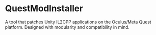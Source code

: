 # QuestModInstaller
A tool that patches Unity IL2CPP applications on the Oculus/Meta Quest platform. Designed with modularity and compatibility in mind.
